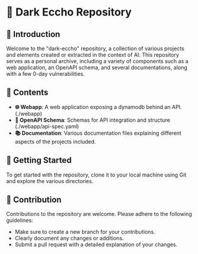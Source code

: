 # 🌌 Dark Eccho Repository

## 📜 Introduction
Welcome to the "dark-eccho" repository, a collection of various projects and elements created or extracted in the context of AI. This repository serves as a personal archive, including a variety of components such as a web application, an OpenAPI schema, and several documentations, along with a few 0-day vulnerabilities.

## 📁 Contents
- **🌐 Webapp**: A web application exposing a dynamodb behind an API. (./webapp)
- **🔗 OpenAPI Schema**: Schemas for API integration and structure (./webapp/api-spec.yaml)
- **📚 Documentation**: Various documentation files explaining different aspects of the projects included.

## 🚀 Getting Started
To get started with the repository, clone it to your local machine using Git and explore the various directories.

## 🤝 Contribution
Contributions to the repository are welcome. Please adhere to the following guidelines:
- Make sure to create a new branch for your contributions.
- Clearly document any changes or additions.
- Submit a pull request with a detailed explanation of your changes.

